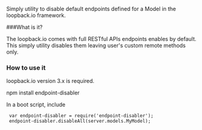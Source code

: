 Simply utility to disable default endpoints defined for a Model in the loopback.io framework.

###What is it?

The loopback.io comes with full RESTful APIs endpoints enables by default.
This simply utility disables them leaving user's custom remote methods only.

### How to use it

loopback.io version 3.x is required.

npm install endpoint-disabler

In a boot script, include

     var endpoint-disabler = require('endpoint-disabler');
     endpoint-disabler.disableAll(server.models.MyModel);